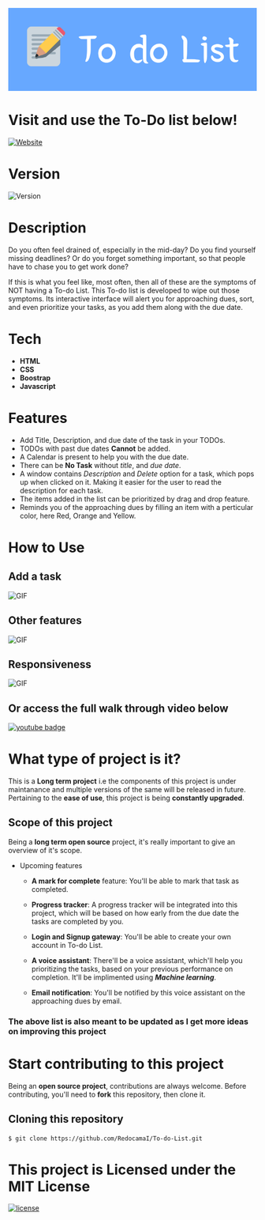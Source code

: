 ![banner](./images/todo_banner.png)

# Visit and use the To-Do list below!
[![Website](https://img.shields.io/badge/-Website-blue)](https://redocamai.github.io/To-do-List/)

# Version
![Version](https://img.shields.io/badge/Version-1.0-blue)

# Description
Do you often feel drained of, especially in the mid-day? Do you find yourself missing deadlines? Or do you forget something important, so that people have to chase you to get work done?

If this is what you feel like, most often, then all of these are the symptoms of NOT having a To-do List.
This To-do list is developed to wipe out those symptoms. Its interactive interface will alert you for approaching dues, sort, and even prioritize your tasks, as you add them along with the due date.

# Tech
 * **HTML**
 * **CSS**
 * **Boostrap**
 * **Javascript**

# Features
  * Add Title, Description, and due date of the task in your TODOs. 
  * TODOs with past due dates **Cannot** be added.
  * A Calendar is present to help you with the due date.
  * There can be **No Task** without *title*, and *due date*.
  * A window contains *Description* and *Delete* option for a task, which pops up when clicked on it. Making it easier for the user to read the description for each task. 
  * The items added in the list can be prioritized by drag and drop feature.
  * Reminds you of the approaching dues by filling an item with a perticular color, here Red, Orange and Yellow.

# How to Use

## Add a task
![GIF](https://media.giphy.com/media/vUMiJBtLT6SaVbT4bm/giphy.gif)

## Other features
![GIF](https://media.giphy.com/media/7VAlAPiRfnkMDhMZ54/giphy.gif)

## Responsiveness
![GIF](https://media.giphy.com/media/Me4xCyN2pPZYYt993U/giphy.gif)

## Or access the full walk through video below
[![youtube badge](https://img.shields.io/badge/-To_do_List-fde1e1?style=flat&labelColor=red&logo=youtube&logoColor=white)](https://youtu.be/LCh34DR3Fjk)

# What type of project is it?
This is a **Long term project** i.e the components of this project is under maintanance and multiple versions of the same will be released in future. Pertaining to the **ease of use**, this project is being **constantly upgraded**.

## Scope of this project
Being a **long term open source** project, it's really important to give an overview of it's scope.
* Upcoming features
  * **A mark for complete** feature: You'll be able to mark that task as completed.

  * **Progress tracker**: A progress tracker will be integrated into this project, which will be based on how early from the due date the tasks are completed by you.

  * **Login and Signup gateway**: You'll be able to create your own account in To-do List.
  
  * **A voice assistant**: There'll be a voice assistant, which'll help you prioritizing the tasks, based on your previous performance on completion. It'll be implimented using ***Machine learning***.

  * **Email notification**: You'll be notified by this voice assistant on the approaching dues by email.

### The above list is also meant to be updated as I get more ideas on improving this project

# Start contributing to this project
Being an **open source project**, contributions are always welcome.
Before contributing, you'll need to **fork** this repository, then clone it.
  ## Cloning this repository
  ```
  $ git clone https://github.com/RedocamaI/To-do-List.git
  ```
# This project is Licensed under the MIT License
  [![license](https://img.shields.io/badge/license-MIT-blue)](LICENSE.txt)

